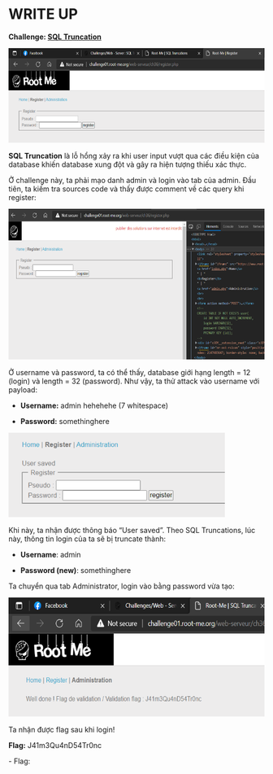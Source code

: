 # WRITE UP

**Challenge: [SQL Truncation](https://www.root-me.org/en/Challenges/Web-Server/SQL-Truncation)**

<img src="./media/image1.png" style="width:6.5in;height:1.93403in" alt="Graphical user interface, application Description automatically generated" />

**SQL Truncation** là lỗ hổng xảy ra khi user input vượt qua các điều kiện của database khiến database xung đột và gây ra hiện tượng thiếu xác thực.

Ở challenge này, ta phải mạo danh admin và login vào tab của admin. Đầu tiên, ta kiếm tra sources code và thấy được comment về các query khi register:

<img src="./media/image2.png" style="width:6.5in;height:3.08403in" alt="Graphical user interface, text, application Description automatically generated" />

Ở username và password, ta có thể thấy, database giới hạng length = 12 (login) và length = 32 (password). Như vậy, ta thử attack vào username với payload:

-   **Username:** admin hehehehe (7 whitespace)

-   **Password:** somethinghere

<img src="./media/image3.png" style="width:4.44205in;height:1.73348in" alt="Graphical user interface, text, application, email Description automatically generated" />

Khi này, ta nhận được thông báo “User saved”. Theo SQL Truncations, lúc này, thông tin login của ta sẽ bị truncate thành:

-   **Username**: admin

-   **Password (new)**: somethinghere

Ta chuyển qua tab Administrator, login vào bằng password vừa tạo:

<img src="./media/image4.png" style="width:6.08386in;height:2.44188in" alt="Graphical user interface, text, application, website Description automatically generated" />

Ta nhận được flag sau khi login!

**Flag:** J41m3Qu4nD54Tr0nc

\- Flag:

